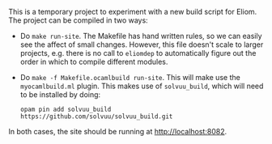 This is a temporary project to experiment with a new build script for Eliom. The project can be compiled in two ways:

* Do `make run-site`. The Makefile has hand written rules, so we can
  easily see the affect of small changes. However, this file doesn't
  scale to larger projects, e.g. there is no call to `eliomdep` to
  automatically figure out the order in which to compile different
  modules.

* Do `make -f Makefile.ocamlbuild run-site`. This will make use the
  `myocamlbuild.ml` plugin. This makes use of `solvuu_build`, which
  will need to be installed by doing:

      opam pin add solvuu_build https://github.com/solvuu/solvuu_build.git

In both cases, the site should be running at
[http://localhost:8082](http://localhost:8082).
